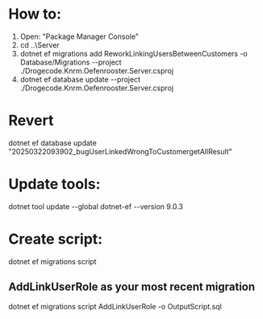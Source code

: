 # How to:

1. Open: "Package Manager Console"
2. cd ..\Server
3. dotnet ef migrations add ReworkLinkingUsersBetweenCustomers -o Database/Migrations --project ./Drogecode.Knrm.Oefenrooster.Server.csproj
4. dotnet ef database update --project ./Drogecode.Knrm.Oefenrooster.Server.csproj

# Revert

dotnet ef database update "20250322093902_bugUserLinkedWrongToCustomergetAllResult"

# Update tools:

dotnet tool update --global dotnet-ef --version 9.0.3

# Create script:

dotnet ef migrations script

## AddLinkUserRole as your most recent migration

dotnet ef migrations script AddLinkUserRole -o OutputScript.sql